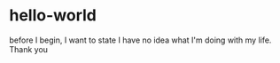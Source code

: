 # hello-world
before I begin, I want to state I have no idea what I'm doing with my life. Thank you
